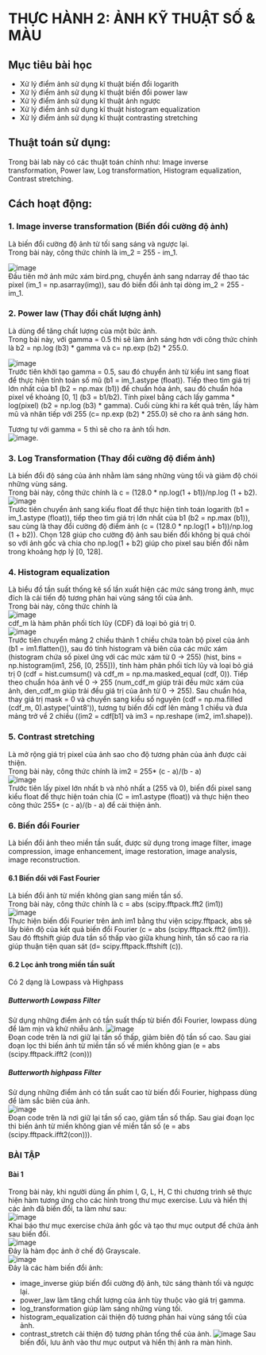 # THỰC HÀNH 2:  ẢNH KỸ THUẬT SỐ & MÀU  

## Mục tiêu bài học  
- Xử lý điểm ảnh sử dụng kĩ thuật biến đổi logarith
- Xử lý điểm ảnh sử dụng kĩ thuật biến đổi power law
- Xử lý điểm ảnh sử dụng kĩ thuật ảnh ngược
- Xử lý điểm ảnh sử dụng kĩ thuật histogram equalization
- Xử lý điểm ảnh sử dụng kĩ thuật contrasting stretching

## Thuật toán sử dụng:  
Trong bài lab này có các thuật toán chính như: Image inverse transformation, Power law, Log transformation, Histogram equalization, Contrast stretching.  

## Cách hoạt động:  
### 1. Image inverse transformation (Biến đổi cường độ ảnh)
Là biến đổi cường độ ảnh từ tối sang sáng và ngược lại.  
Trong bài này, công thức chính là im_2 = 255 - im_1. 
  
![image](https://github.com/user-attachments/assets/5e53daab-6b45-4375-9f08-d0035709af36)  
Đầu tiên mở ảnh mức xám bird.png, chuyển ảnh sang ndarray để thao tác pixel (im_1 = np.asarray(img)), sau đó biến đổi ảnh tại dòng im_2 = 255 - im_1.  

### 2. Power law (Thay đổi chất lượng ảnh)
Là dùng để tăng chất lượng của một bức ảnh.  
Trong bài này, với gamma = 0.5 thì sẽ làm ảnh sáng hơn với công thức chính là b2 = np.log (b3) * gamma và c= np.exp (b2) * 255.0. 

![image](https://github.com/user-attachments/assets/d839ccf8-96aa-4f5c-8659-cfed5bd5c609)  
Trước tiên khởi tạo gamma = 0.5, sau đó chuyển ảnh từ kiểu int sang float để thực hiện tính toán số mũ (b1 = im_1.astype (float)). Tiếp theo tìm giá trị lớn nhất của b1 (b2 = np.max (b1)) để chuẩn hóa ảnh, sau đó chuẩn hóa pixel về khoảng [0, 1] (b3 = b1/b2). Tính pixel bằng cách lấy gamma * log(pixel) (b2 = np.log (b3) * gamma). Cuối cùng khi ra kết quả trên, lấy hàm mũ và nhân tiếp với 255 (c= np.exp (b2) * 255.0) sẽ cho ra ảnh sáng hơn.  

Tương tự với gamma = 5 thì sẽ cho ra ảnh tối hơn.  
![image](https://github.com/user-attachments/assets/0fe907e2-01a9-4887-a223-53154f1f1eeb).  

### 3. Log Transformation (Thay đổi cường độ điểm ảnh)  
Là biến đổi độ sáng của ảnh nhằm làm sáng những vùng tối và giảm độ chói những vùng sáng.  
Trong bài này, công thức chính là c = (128.0 * np.log(1 + b1))/np.log (1 + b2).  
![image](https://github.com/user-attachments/assets/014e5521-365f-49c8-9988-9bc373829b6b)  
Trước tiên chuyển ảnh sang kiếu float để thực hiện tính toán logarith (b1 = im_1.astype (float)), tiếp theo tìm giá trị lớn nhất của b1 (b2 = np.max (b1)), sau cùng là thay đổi cường độ điểm ảnh (c = (128.0 * np.log(1 + b1))/np.log (1 + b2)). Chọn 128 giúp cho cường độ ảnh sau biến đổi không bị quá chói so với ảnh gốc và chia cho np.log(1 + b2) giúp cho pixel sau biến đổi nằm trong khoảng hợp lý [0, 128].  

### 4. Histogram equalization  
Là biểu đồ tần suất thống kê số lần xuất hiện các mức sáng trong ảnh, mục đích là cải tiến độ tương phản hai vùng sáng tối của ảnh.  
Trong bài này, công thức chính là  
![image](https://github.com/user-attachments/assets/de9d2792-3cbd-4c1b-a869-8ef5644b06ce)  
cdf_m là hàm phân phối tích lũy (CDF) đã loại bỏ giá trị 0.  
![image](https://github.com/user-attachments/assets/d0ebfaac-a911-43e4-901e-8b89f169fe0f)  
Trước tiên chuyển mảng 2 chiều thành 1 chiều chứa toàn bộ pixel của ảnh (b1 = im1.flatten()), sau đó tính histogram và biên của các mức xám (histogram chứa số pixel ứng với các mức xám từ 0 -> 255) (hist, bins = np.histogram(im1, 256, [0, 255])), tính hàm phân phối tích lũy và loại bỏ giá trị 0 (cdf = hist.cumsum() và cdf_m = np.ma.masked_equal (cdf, 0)). Tiếp theo chuẩn hóa ảnh về 0 -> 255 (num_cdf_m giúp trải đều mức xám của ảnh, den_cdf_m giúp trải đều giá trị của ảnh từ 0 -> 255). Sau chuẩn hóa, thay giá trị mask = 0 và chuyển sang kiểu số nguyên (cdf = np.ma.filled (cdf_m, 0).astype('uint8')), tương tự biến đổi cdf lên mảng 1 chiều và đưa mảng trở về 2 chiều ((im2 = cdf[b1] và im3 = np.reshape (im2, im1.shape)).  

### 5. Contrast stretching  
Là mở rộng giá trị pixel của ảnh sao cho độ tương phản của ảnh được cải thiện.  
Trong bài này, công thức chính là im2 = 255* (c - a)/(b - a)  
![image](https://github.com/user-attachments/assets/0a8d38fd-4d75-4498-8754-a48b786777ef)  
Trước tiên lấy pixel lớn nhất b và nhỏ nhất a (255 và 0), biến đổi pixel sang kiểu float để thực hiện toán chia (C = im1.astype (float)) và thực hiện theo công thức 255* (c - a)/(b - a) để cải thiện ảnh.  

### 6. Biến đổi Fourier  
Là biến đổi ảnh theo miền tần suất, được sử dụng trong image filter, image compression, image enhancement, image restoration, image analysis, image reconstruction.  
#### 6.1 Biến đổi với Fast Fourier  
Là biến đổi ảnh từ miền không gian sang miền tần số.  
Trong bài này, công thức chính là c = abs (scipy.fftpack.fft2 (im1))  
![image](https://github.com/user-attachments/assets/faede7ae-fc09-48d2-bd2d-1129f69c7c6a)  
Thực hiện biến đổi Fourier trên ảnh im1 bằng thư viện scipy.fftpack, abs sẽ lấy biên độ của kết quả biến đổi Fourier (c = abs (scipy.fftpack.fft2 (im1))). Sau đó fftshift giúp đưa tần số thấp vào giữa khung hình, tần số cao ra rìa giúp thuận tiện quan sát (d= scipy.fftpack.fftshift (c)).  
#### 6.2 Lọc ảnh trong miền tần suất  
Có 2 dạng là Lowpass và Highpass  
##### Butterworth Lowpass Filter  
Sử dụng những điểm ảnh có tần suất thấp từ biến đổi Fourier, lowpass dùng để làm mịn và khử nhiễu ảnh. 
![image](https://github.com/user-attachments/assets/b34b71cd-b686-48d4-83b5-481b9c4eea3d)  
Đoạn code trên là nơi giữ lại tần số thấp, giảm biên độ tần số cao. Sau giai đoạn lọc thì biến ảnh từ miền tần số về miền không gian (e = abs (scipy.fftpack.ifft2 (con)))  
##### Butterworth highpass Filter  
Sử dụng những điểm ảnh có tần suất cao từ biến đổi Fourier, highpass dùng để làm sắc biên của ảnh.  
![image](https://github.com/user-attachments/assets/00ee8567-4365-4b43-bfc5-c74d36ffad87)  
Đoạn code trên là nơi giữ lại tần số cao, giảm tần số thấp. Sau giai đoạn lọc thì biến ảnh từ miền không gian về miền tần số (e = abs (scipy.fftpack.ifft2(con))).  

### BÀI TẬP  
#### Bài 1  
Trong bài này, khi người dùng ấn phím I, G, L, H, C thì chương trình sẽ thực hiện hàm tương ứng cho các hình trong thư mục exercise. Lưu và hiển thị các ảnh đã biến đổi, ta làm như sau:  
![image](https://github.com/user-attachments/assets/ef97d5fd-5634-4fff-ab38-6ceffab5d5d0)  
Khai báo thư mục exercise chứa ảnh gốc và tạo thư mục output để chứa ảnh sau biến đổi.  
![image](https://github.com/user-attachments/assets/5f10f3f1-4f41-4273-84ee-315bbe052b67)  
Đây là hàm đọc ảnh ở chế độ Grayscale.  
![image](https://github.com/user-attachments/assets/71bf377d-b23f-416d-8131-50b20b681655)  
Đây là các hàm biến đổi ảnh:  
- image_inverse giúp biến đổi cường độ ảnh, tức sáng thành tối và ngược lại.
- power_law làm tăng chất lượng của ảnh tùy thuộc vào giá trị gamma.
- log_transformation giúp làm sáng những vùng tối.
- histogram_equalization cải thiện độ tương phản hai vùng sáng tối của ảnh.
- contrast_stretch cải thiện độ tương phản tổng thể của ảnh.
![image](https://github.com/user-attachments/assets/37dcd3b5-b5c2-4f22-9986-9e817231e197)
Sau biến đổi, lưu ảnh vào thư mục output và hiển thị ảnh ra màn hình.































 















  
 
  




